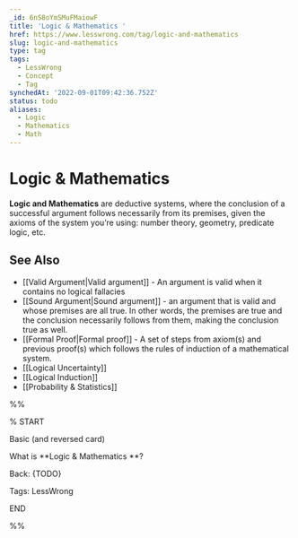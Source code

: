 ```yaml
---
_id: 6nS8oYmSMuFMaiowF
title: 'Logic & Mathematics '
href: https://www.lesswrong.com/tag/logic-and-mathematics
slug: logic-and-mathematics
type: tag
tags:
  - LessWrong
  - Concept
  - Tag
synchedAt: '2022-09-01T09:42:36.752Z'
status: todo
aliases:
  - Logic
  - Mathematics
  - Math
---
```


# Logic & Mathematics

**Logic and Mathematics** are deductive systems, where the conclusion of a successful argument follows necessarily from its premises, given the axioms of the system you’re using: number theory, geometry, predicate logic, etc.

## See Also

- [[Valid Argument|Valid argument]] \- An argument is valid when it contains no logical fallacies
- [[Sound Argument|Sound argument]] \- an argument that is valid and whose premises are all true. In other words, the premises are true and the conclusion necessarily follows from them, making the conclusion true as well.
- [[Formal Proof|Formal proof]] \- A set of steps from axiom(s) and previous proof(s) which follows the rules of induction of a mathematical system.
- [[Logical Uncertainty]]
- [[Logical Induction]]
- [[Probability & Statistics]]

%%

% START

Basic (and reversed card)

What is **Logic & Mathematics **?

Back: {TODO}

Tags: LessWrong

END

%%


